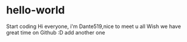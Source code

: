 # hello-world
Start coding
Hi everyone, i'm Dante519,nice to meet u all
Wish we have great time on Github :D
add another one
